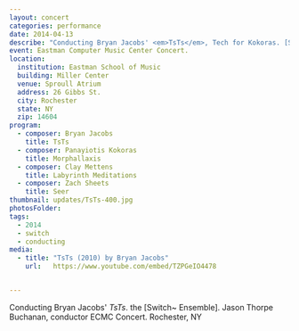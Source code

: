 ```yaml
---
layout: concert
categories: performance
date: 2014-04-13
describe: "Conducting Bryan Jacobs' <em>TsTs</em>, Tech for Kokoras. [Switch~ Ensemble]."
event: Eastman Computer Music Center Concert.
location:
  institution: Eastman School of Music
  building: Miller Center
  venue: Sproull Atrium
  address: 26 Gibbs St.
  city: Rochester
  state: NY
  zip: 14604
program:
  - composer: Bryan Jacobs
    title: TsTs
  - composer: Panayiotis Kokoras
    title: Morphallaxis
  - composer: Clay Mettens
    title: Labyrinth Meditations
  - composer: Zach Sheets
    title: Seer
thumbnail: updates/TsTs-400.jpg
photosFolder:
tags:
  - 2014
  - switch
  - conducting
media:
  - title: "TsTs (2010) by Bryan Jacobs"
    url:   https://www.youtube.com/embed/TZPGeIO4478


---
```


Conducting Bryan Jacobs' *TsTs*. the [Switch~ Ensemble]. Jason Thorpe Buchanan, conductor ECMC Concert. Rochester, NY

